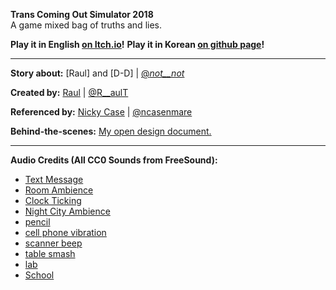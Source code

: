 **Trans Coming Out Simulator 2018**    
A game mixed bag of truths and lies.

**Play it in English [on Itch.io](https://seongwoonr.itch.io/trans-coming-out-simulator-2018)!**
**Play it in Korean [on github page](https://seongwoonr.github.io/trans-coming-out-simulator-2018)!**

---

**Story about:** [Raul] and [D-D] | [@_not__not_](https://twitter.com/_not__not_)

**Created by:** [Raul](http://seongwoonr.github.io) | [@R__aulT](https://twitter.com/R__aulT)

**Referenced by:** [Nicky Case](http://ncase.me/) | [@ncasenmare](https://twitter.com/ncasenmare)

**Behind-the-scenes:** [My open design document.](https://seongwoonr.github.io/trans-cos-2018/)

---

**Audio Credits (All CC0 Sounds from FreeSound):**

* [Text Message](http://www.freesound.org/people/Porphyr/sounds/191678/)
* [Room Ambience](http://www.freesound.org/people/gchase/sounds/144046/)
* [Clock Ticking](http://www.freesound.org/people/olver/sounds/130388/)
* [Night City Ambience](http://www.freesound.org/people/amszala/sounds/85240/)
* [pencil](https://www.freesound.org/people/InspectorJ/sounds/398271/)
* [cell phone vibration](https://www.freesound.org/people/SmartWentCody/sounds/179012/)
* [scanner beep](https://www.freesound.org/people/kalisemorrison/sounds/202530/)
* [table smash](https://freesound.org/people/NeoSpica/sounds/434146/)
* [lab](https://freesound.org/people/joedeshon/sounds/265350/)
* [School](https://freesound.org/people/klankbeeld/sounds/192930/)
